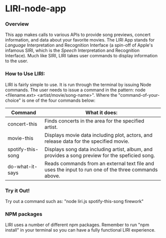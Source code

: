 # LIRI-node-app

### Overview
This app makes calls to various APIs to provide song previews, concert information, and data about your favorite movies. The LIRI App stands for _Language_ Interpretation and Recognition Interface (a spin-off of Apple's infamous SIRI, which is the _Speech_ Interpretation and Recognition Interface). Much like SIRI, LIRI takes user commands to display information to the user. 

### How to Use LIRI:
LIRI is fairly simple to use. It is run through the terminal by issuing Node commands. The user needs to issue a command in the pattern: node <filename.ext> <command of your choice> <artist/movie/song-name>". Where the "command-of-your-choice" is one of the four commands below: 

Command      | What it does:
------------- | --------------
concert-this | Finds concerts in the area for the specified artist.
movie-this | Displays movie data including plot, actors, and release data for the specified movie.
spotify-this-song | Displays song data including artist, album, and provides a song preview for the speficied song.
do-what-it-says | Reads commands from an external text file and uses the input to run one of the three commands above. 

### Try it Out! 
Try out a command such as: "node liri.js spotify-this-song firework" 

### NPM packages
LIRI uses a number of different npm packages. Remember to run "npm install" in your terminal so you can have a fully functional LIRI experience. 
